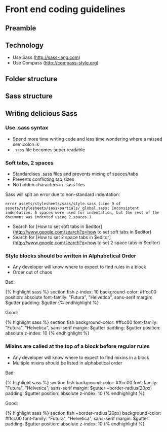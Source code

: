 # Front end coding guidelines

## Preamble

## Technology

* Use Sass (http://sass-lang.com)
* Use Compass (http://compass-style.org)

## Folder structure

## Sass structure

## Writing delicious Sass

### Use .sass syntax

* Spend more time writing code and less time wondering where a missed semicolon is
* `.sass` file becomes super readable

### Soft tabs, 2 spaces

* Standardises .sass files and prevents mixing of spaces/tabs
* Prevents conflicting tab sizes
* No hidden characters in .sass files

Sass will spit an error due to non-standard indentation:

```
error assets/stylesheets/sass/style.sass (Line 9 of assets/stylesheets/sass/partials/_global.sass: Inconsistent indentation: 5 spaces were used for indentation, but the rest of the document was indented using 2 spaces.)
```

* Search for [How to set soft tabs in $editor](http://www.google.com/search?q=how to set soft tabs in $editor)
* Search for [How to set 2 space tabs in $editor](http://www.google.com/search?q=how to set 2 space tabs in $editor)

### Style blocks should be written in Alphabetical Order

* Any developer will know where to expect to find rules in a block
* Order out of chaos

Bad:

{% highlight sass %}
section.fish
  z-index: 10
  background-color: #ffcc00
  position: absolute
  font-family: "Futura", "Helvetica", sans-serif
  margin: $gutter
  padding: $gutter
{% endhighlight %}

Good:

{% highlight sass %}
section.fish
  background-color: #ffcc00
  font-family: "Futura", "Helvetica", sans-serif
  margin: $gutter
  padding: $gutter
  position: absolute
  z-index: 10
{% endhighlight %}

### Mixins are called at the top of a block before regular rules

* Any developer will know where to expect to find mixins in a block
* Multiple mixins should be listed in alphabetical order

Bad:

{% highlight sass %}
section.fish
  background-color: #ffcc00
  font-family: "Futura", "Helvetica", sans-serif
  margin: $gutter
  +border-radius(20px)
  padding: $gutter
  position: absolute
  z-index: 10
{% endhighlight %}

Good:

{% highlight sass %}
section.fish
  +border-radius(20px)
  background-color: #ffcc00
  font-family: "Futura", "Helvetica", sans-serif
  margin: $gutter
  padding: $gutter
  position: absolute
  z-index: 10
{% endhighlight %}
